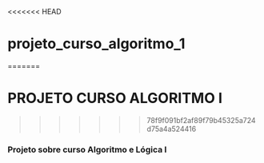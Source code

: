 <<<<<<< HEAD
# projeto_curso_algoritmo_1
=======
# PROJETO CURSO ALGORITMO I

>>>>>>> 78f9f091bf2af89f79b45325a724d75a4a524416
### Projeto  sobre  curso Algoritmo e Lógica I
